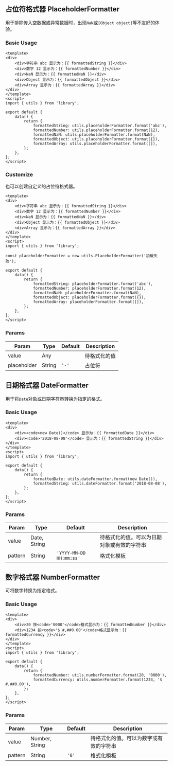 ## 占位符格式器 PlaceholderFormatter

用于排除传入空数据或异常数据时，出现`NaN`或`[Object object]`等不友好的体验。

### Basic Usage

``` vue
<template>
<div>
    <div>字符串 abc 显示为：{{ formattedString }}</div>
    <div>数字 12 显示为：{{ formattedNumber }}</div>
    <div>NaN 显示为：{{ formattedNaN }}</div>
    <div>Object 显示为：{{ formattedObject }}</div>
    <div>Array 显示为：{{ formattedArray }}</div>
</div>
</template>
<script>
import { utils } from 'library';

export default {
    data() {
        return {
            formattedString: utils.placeholderFormatter.format('abc'),
            formattedNumber: utils.placeholderFormatter.format(12),
            formattedNaN: utils.placeholderFormatter.format(NaN),
            formattedObject: utils.placeholderFormatter.format({}),
            formattedArray: utils.placeholderFormatter.format([]),
        };
    },
};
</script>
```

### Customize

也可以创建自定义的占位符格式器。

``` vue
<template>
<div>
    <div>字符串 abc 显示为：{{ formattedString }}</div>
    <div>数字 12 显示为：{{ formattedNumber }}</div>
    <div>NaN 显示为：{{ formattedNaN }}</div>
    <div>Object 显示为：{{ formattedObject }}</div>
    <div>Array 显示为：{{ formattedArray }}</div>
</div>
</template>
<script>
import { utils } from 'library';

const placeholderFormatter = new utils.PlaceholderFormatter('加载失败');

export default {
    data() {
        return {
            formattedString: placeholderFormatter.format('abc'),
            formattedNumber: placeholderFormatter.format(12),
            formattedNaN: placeholderFormatter.format(NaN),
            formattedObject: placeholderFormatter.format({}),
            formattedArray: placeholderFormatter.format([]),
        };
    },
};
</script>
```

### Params

| Param | Type | Default | Description |
| ----- | ---- | ------- | ----------- |
| value | Any | | 待格式化的值 |
| placeholder | String | `'-'` | 占位符 |

## 日期格式器 DateFormatter

用于将`Date`对象或日期字符串转换为指定的格式。

### Basic Usage

``` vue
<template>
<div>
    <div><code>new Date()</code> 显示为：{{ formattedDate }}</div>
    <div><code>'2018-08-08'</code> 显示为：{{ formattedString }}</div>
</div>
</template>
<script>
import { utils } from 'library';

export default {
    data() {
        return {
            formattedDate: utils.dateFormatter.format(new Date()),
            formattedString: utils.dateFormatter.format('2018-08-08'),
        };
    },
};
</script>
```

### Params

| Param | Type | Default | Description |
| ----- | ---- | ------- | ----------- |
| value | Date, String | | 待格式化的值。可以为日期对象或有效的字符串 |
| pattern | String | `'YYYY-MM-DD HH:mm:ss'` | 格式化模板 |

## 数字格式器 NumberFormatter

可将数字转换为指定格式。

### Basic Usage

``` vue
<template>
<div>
    <div>20 按<code>'0000'</code>格式显示为：{{ formattedNumber }}</div>
    <div>1234 按<code>'$ #,##0.00'</code>格式显示为：{{ formattedCurrency }}</div>
</div>
</template>
<script>
import { utils } from 'library';

export default {
    data() {
        return {
            formattedNumber: utils.numberFormatter.format(20, '0000'),
            formattedCurrency: utils.numberFormatter.format(1234, '$ #,##0.00'),
        };
    },
};
</script>
```

### Params

| Param | Type | Default | Description |
| ----- | ---- | ------- | ----------- |
| value | Number, String | | 待格式化的值。可以为数字或有效的字符串 |
| pattern | String | `'0'` | 格式化模板 |
